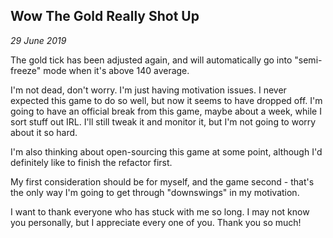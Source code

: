 ## Wow The Gold Really Shot Up

_29 June 2019_

The gold tick has been adjusted again, and will automatically go into "semi-freeze" mode when it's above 140 average.

I'm not dead, don't worry. I'm just having motivation issues. I never expected this game to do so well, but now it seems to have dropped off. I'm going to have an official break from this game, maybe about a week, while I sort stuff out IRL. I'll still tweak it and monitor it, but I'm not going to worry about it so hard.

I'm also thinking about open-sourcing this game at some point, although I'd definitely like to finish the refactor first.

My first consideration should be for myself, and the game second - that's the only way I'm going to get through "downswings" in my motivation.

I want to thank everyone who has stuck with me so long. I may not know you personally, but I appreciate every one of you. Thank you so much!

